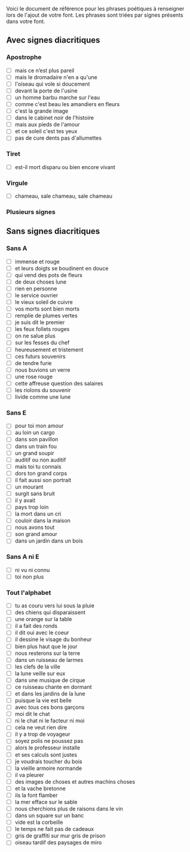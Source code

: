 Voici le document de référence pour les phrases poétiques à renseigner lors de l'ajout de votre font.
Les phrases sont triées par signes présents dans votre font.

## Avec signes diacritiques
### Apostrophe
- [ ] mais ce n’est plus pareil
- [ ] mais le dromadaire n'en a qu'une
- [ ] l'oiseau qui vole si doucement
- [ ] devant la porte de l'usine
- [ ] un homme barbu marche sur l'eau
- [ ] comme c'est beau les amandiers en fleurs
- [ ] c'est la grande image
- [ ] dans le cabinet noir de l'histoire
- [ ] mais aux pieds de l'amour
- [ ] et ce soleil c'est tes yeux
- [ ] pas de cure dents pas d'allumettes

### Tiret
- [ ] est-il mort disparu ou bien encore vivant

### Virgule
- [ ] chameau, sale chameau, sale chameau

### Plusieurs signes

## Sans signes diacritiques
### Sans A
- [ ] immense et rouge
- [ ] et leurs doigts se boudinent en douce
- [ ] qui vend des pots de fleurs
- [ ] de deux choses lune
- [ ] rien en personne
- [ ] le service ouvrier
- [ ] le vieux soleil de cuivre
- [ ] vos morts sont bien morts
- [ ] remplie de plumes vertes
- [ ] je suis dit le premier
- [ ] les feux follets rouges
- [ ] on ne salue plus
- [ ] sur les fesses du chef
- [ ] heureusement et tristement
- [ ] ces futurs souvenirs
- [ ] de tendre furie
- [ ] nous buvions un verre
- [ ] une rose rouge
- [ ] cette affreuse question des salaires
- [ ] les riolons du souvenir
- [ ] livide comme une lune

### Sans E
- [ ] pour toi mon amour
- [ ] au loin un cargo
- [ ] dans son pavillon
- [ ] dans un train fou
- [ ] un grand soupir
- [ ] auditif ou non auditif
- [ ] mais toi tu connais
- [ ] dors ton grand corps
- [ ] il fait aussi son portrait
- [ ] un mourant
- [ ] surgit sans bruit
- [ ] il y avait
- [ ] pays trop loin
- [ ] la mort dans un cri
- [ ] couloir dans la maison
- [ ] nous avons tout
- [ ] son grand amour
- [ ] dans un jardin dans un bois

### Sans A ni E
- [ ] ni vu ni connu
- [ ] toi non plus

### Tout l'alphabet
- [ ] tu as couru vers lui sous la pluie
- [ ] des chiens qui disparaissent
- [ ] une orange sur la table
- [ ] il a fait des ronds
- [ ] il dit oui avec le coeur
- [ ] il dessine le visage du bonheur
- [ ] bien plus haut que le jour
- [ ] nous resterons sur la terre
- [ ] dans un ruisseau de larmes
- [ ] les clefs de la ville
- [ ] la lune veille sur eux
- [ ] dans une musique de cirque
- [ ] ce ruisseau chante en dormant
- [ ] et dans les jardins de la lune
- [ ] puisque la vie est belle
- [ ] avec tous ces bons garçons
- [ ] moi dit le chat
- [ ] ni le chat ni le facteur ni moi
- [ ] cela ne veut rien dire
- [ ] il y a trop de voyageur
- [ ] soyez polis ne poussez pas
- [ ] alors le professeur installe
- [ ] et ses calculs sont justes
- [ ] je voudrais toucher du bois
- [ ] la vieille armoire normande
- [ ] il va pleurer
- [ ] des images de choses et autres machins choses
- [ ] et la vache bretonne
- [ ] ils la font flamber
- [ ] la mer efface sur le sable
- [ ] nous cherchions plus de raisons dans le vin
- [ ] dans un square sur un banc
- [ ] vide est la corbeille
- [ ] le temps ne fait pas de cadeaux
- [ ] gris de graffiti sur mur gris de prison
- [ ] oiseau tardif des paysages de miro